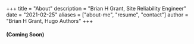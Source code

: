 +++
title = "About"
description = "Brian H Grant, Site Reliability Engineer"
date = "2021-02-25"
aliases = ["about-me", "resume", "contact"]
author = "Brian H Grant, Hugo Authors"
+++

#### (Coming Soon)